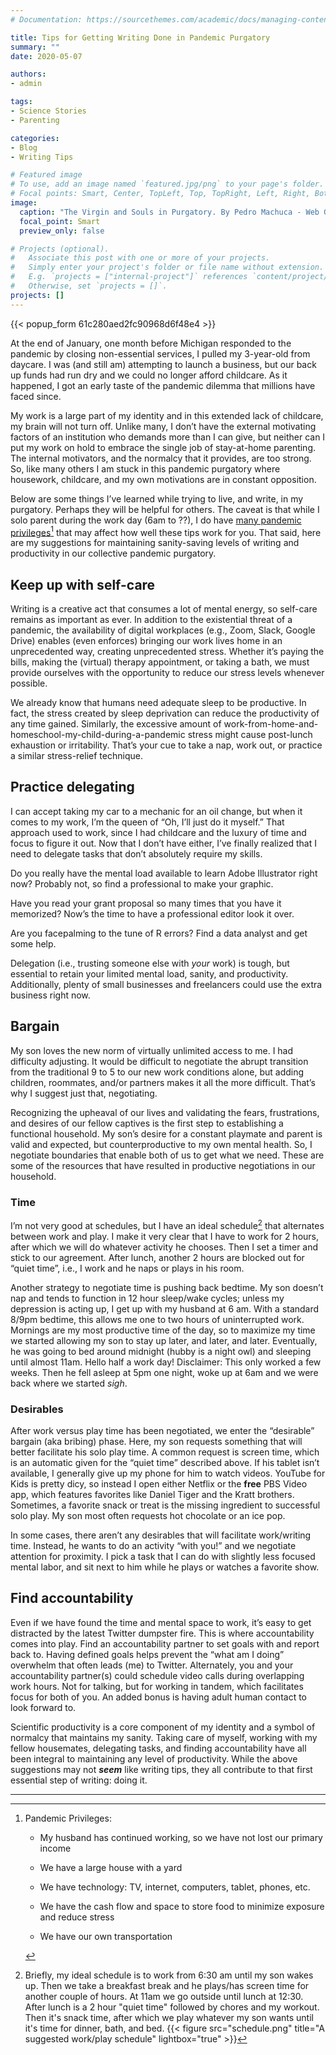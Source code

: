 ```yaml
---
# Documentation: https://sourcethemes.com/academic/docs/managing-content/

title: Tips for Getting Writing Done in Pandemic Purgatory
summary: ""
date: 2020-05-07

authors: 
- admin

tags: 
- Science Stories
- Parenting

categories: 
- Blog
- Writing Tips

# Featured image
# To use, add an image named `featured.jpg/png` to your page's folder.
# Focal points: Smart, Center, TopLeft, Top, TopRight, Left, Right, BottomLeft, Bottom, BottomRight.
image:
  caption: "The Virgin and Souls in Purgatory. By Pedro Machuca - Web Gallery of Art: [Public Domain](https://commons.wikimedia.org/w/index.php?curid=15395841)"
  focal_point: Smart
  preview_only: false

# Projects (optional).
#   Associate this post with one or more of your projects.
#   Simply enter your project's folder or file name without extension.
#   E.g. `projects = ["internal-project"]` references `content/project/deep-learning/index.md`.
#   Otherwise, set `projects = []`.
projects: []
---
```

{{< popup_form 61c280aed2fc90968d6f48e4 >}}

  At the end of January, one month before Michigan responded to the pandemic by closing non-essential services, I pulled my 3-year-old from daycare. I was (and still am) attempting to launch a business, but our back up funds had run dry and we could no longer afford childcare. As it happened, I got an early taste of the pandemic dilemma that millions have faced since. 
  
  My work is a large part of my identity and in this extended lack of childcare, my brain will not turn off. Unlike many, I don’t have the external motivating factors of an institution who demands more than I can give, but neither can I put my work on hold to embrace the single job of stay-at-home parenting. The internal motivators, and the normalcy that it provides, are too strong. So, like many others I am stuck in this pandemic purgatory where housework, childcare, and my own motivations are in constant opposition. 
  
  Below are some things I’ve learned while trying to live, and write, in my purgatory. Perhaps they will be helpful for others. The caveat is that while I solo parent during the work day (6am to ??),  I do have [many pandemic privileges](https://www.cbc.ca/parents/learning/view/covid-19-pandemic-privilege?__vfz=medium%3Dsharebar)[^1] that may affect how well these tips work for you. That said, here are my suggestions for maintaining sanity-saving levels of writing and productivity in our collective pandemic purgatory.

## Keep up with self-care
Writing is a creative act that consumes a lot of mental energy, so self-care remains as important as ever.  In addition to the existential threat of a pandemic, the availability of digital workplaces (e.g., Zoom, Slack, Google Drive) enables (even enforces) bringing our work lives home in an unprecedented way, creating unprecedented stress. Whether it’s paying the bills, making the (virtual) therapy appointment, or taking a bath, we must provide ourselves with the opportunity to reduce our stress levels whenever possible. 
	
We already know that humans need adequate sleep to be productive. In fact, the stress created by sleep deprivation can reduce the productivity of any time gained. Similarly, the excessive amount of work-from-home-and-homeschool-my-child-during-a-pandemic stress might cause post-lunch exhaustion or irritability. That’s your cue to take a nap, work out, or practice a similar stress-relief technique.
	
	
## Practice delegating
I can accept taking my car to a mechanic for an oil change, but when it comes to my work, I’m the queen of “Oh, I’ll just do it myself.” That approach used to work, since I had childcare and the luxury of time and focus to figure it out. Now that I don’t have either, I’ve finally realized that I need to delegate tasks that don’t absolutely require my skills. 
  
  Do you really have the mental load available to learn Adobe Illustrator right now? Probably not, so find a professional to make your graphic. 
  
  Have you read your grant proposal so many times that you have it memorized? Now’s the time to have a professional editor look it over.
  
  Are you facepalming to the tune of R errors? Find a data analyst and get some help.
  
  Delegation (i.e., trusting someone else with _your_ work) is tough, but essential to retain your limited mental load, sanity, and productivity. Additionally, plenty of small businesses and freelancers could use the extra business right now.


## Bargain
My son loves the new norm of virtually unlimited access to me. I had difficulty adjusting. It would be difficult to negotiate the abrupt transition from the traditional 9 to 5 to our new work conditions alone, but adding children, roommates, and/or partners makes it all the more difficult. That’s why I suggest just that, negotiating. 
	
Recognizing the upheaval of our lives and validating the fears, frustrations, and desires of our fellow captives is the first step to establishing a functional household. My son’s desire for a constant playmate and parent is valid and expected, but counterproductive to my own mental health. So, I negotiate boundaries that enable both of us to get what we need. These are some of the resources that have resulted in productive negotiations in our household.
	
	
### Time
I’m not very good at schedules, but I have an ideal schedule[^2] that alternates between work and play. I make it very clear that I have to work for 2 hours, after which we will do whatever activity he chooses. Then I set a timer and stick to our agreement. After lunch, another 2 hours are blocked out for “quiet time”, i.e., I work and he naps or plays in his room.

Another strategy to negotiate time is pushing back bedtime. My son doesn’t nap and tends to function in 12 hour sleep/wake cycles; unless my depression is acting up, I get up with my husband at 6 am. With a standard 8/9pm bedtime, this allows me one to two hours of uninterrupted work. Mornings are my most productive time of the day, so to maximize my time we started allowing my son to stay up later, and later, and later. Eventually, he was going to bed around midnight (hubby is a night owl) and sleeping until almost 11am. Hello half a work day! Disclaimer: This only worked a few weeks. Then he fell asleep at 5pm one night, woke up at 6am and we were back where we started _sigh_.


### Desirables
After work versus play time has been negotiated, we enter the “desirable” bargain (aka bribing) phase. Here, my son requests something that will better facilitate his solo play time. A common request is screen time, which is an automatic given for the “quiet time” described above. If his tablet isn’t available, I generally give up my phone for him to watch videos. YouTube for Kids is pretty dicy, so instead I open either Netflix or the **free** PBS Video app, which features favorites like Daniel Tiger and the Kratt brothers. Sometimes, a favorite snack or treat is the missing ingredient to successful solo play. My son most often requests hot chocolate or an ice pop. 

In some cases, there aren’t any desirables that will facilitate work/writing time. Instead, he wants to do an activity “with you!” and we negotiate attention for proximity. I pick a task that I can do with slightly less focused mental labor, and sit next to him while he plays or watches a favorite show.


## Find accountability
Even if we have found the time and mental space to work, it’s easy to get distracted by the latest Twitter dumpster fire. This is where accountability comes into play. Find an accountability partner to set goals with and report back to. Having defined goals helps prevent the “what am I doing” overwhelm that often leads (me) to Twitter. Alternately, you and your accountability partner(s) could schedule video calls during overlapping work hours. Not for talking, but for working in tandem, which facilitates focus for both of you. An added bonus is having adult human contact to look forward to. 

Scientific productivity is a core component of my identity and a symbol of normalcy that maintains my sanity. Taking care of myself, working with my fellow housemates, delegating tasks, and finding accountability have all been integral to maintaining any level of productivity.  While the above suggestions may not **_seem_** like writing tips, they all contribute to that first essential step of writing: doing it. 

***

[^1]: Pandemic Privileges:
    * My husband has continued working, so we have not lost our primary income
    
    * We have a large house with a yard
    
    * We have technology: TV, internet, computers, tablet, phones, etc.
    
    * We have the cash flow and space to store food to minimize exposure and reduce stress
    
    * We have our own transportation

[^2]: Briefly, my ideal schedule is to work from 6:30 am until my son wakes up. Then we take a breakfast break and he plays/has screen time for another couple of hours. At 11am we go outside until lunch at 12:30. After lunch is a 2 hour "quiet time" followed by chores and my workout. Then it's snack time, after which we play whatever my son wants until it's time for dinner, bath, and bed.
    {{< figure src="schedule.png" title="A suggested work/play schedule" lightbox="true" >}}
